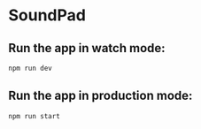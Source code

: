 # SoundPad

## Run the app in watch mode:

```bash
npm run dev
```

## Run the app in production mode:

```bash
npm run start
```
